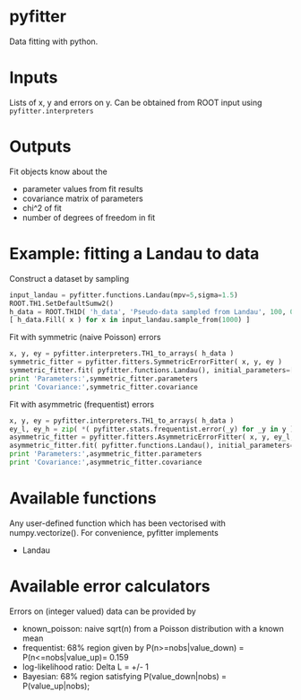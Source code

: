 pyfitter
========

Data fitting with python.


Inputs
======
Lists of x, y and errors on y. Can be obtained from ROOT input using ```pyfitter.interpreters```


Outputs
=======
Fit objects know about the
* parameter values from fit results
* covariance matrix of parameters
* chi^2 of fit
* number of degrees of freedom in fit


Example: fitting a Landau to data
=================================
Construct a dataset by sampling
```python
input_landau = pyfitter.functions.Landau(mpv=5,sigma=1.5)
ROOT.TH1.SetDefaultSumw2()
h_data = ROOT.TH1D( 'h_data', 'Pseudo-data sampled from Landau', 100, 0.0, 20.0 )
[ h_data.Fill( x ) for x in input_landau.sample_from(1000) ]
```

Fit with symmetric (naive Poisson) errors
```python
x, y, ey = pyfitter.interpreters.TH1_to_arrays( h_data )
symmetric_fitter = pyfitter.fitters.SymmetricErrorFitter( x, y, ey )
symmetric_fitter.fit( pyfitter.functions.Landau(), initial_parameters=[2, 1, 100] )
print 'Parameters:',symmetric_fitter.parameters
print 'Covariance:',symmetric_fitter.covariance
```

Fit with asymmetric (frequentist) errors
```python
x, y, ey = pyfitter.interpreters.TH1_to_arrays( h_data )
ey_l, ey_h = zip( *( pyfitter.stats.frequentist.error(_y) for _y in y ) )
asymmetric_fitter = pyfitter.fitters.AsymmetricErrorFitter( x, y, ey_l, ey_h )
asymmetric_fitter.fit( pyfitter.functions.Landau(), initial_parameters=[2, 1, 100], parameter_bounds=[(None,None),(0,None),(0,None)] )
print 'Parameters:',asymmetric_fitter.parameters
print 'Covariance:',asymmetric_fitter.covariance
```

Available functions
===================
Any user-defined function which has been vectorised with numpy.vectorize(). For convenience, pyfitter implements
* Landau


Available error calculators
===========================
Errors on (integer valued) data can be provided by
* known_poisson: naive sqrt(n) from a Poisson distribution with a known mean
* frequentist: 68% region given by P(n>=nobs|value_down) = P(n<=nobs|value_up)= 0.159
* log-likelihood ratio: Delta L = +/- 1
* Bayesian: 68% region satisfying P(value_down|nobs) = P(value_up|nobs);
